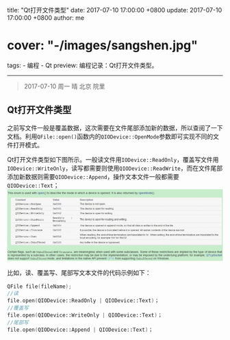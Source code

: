 title: "Qt打开文件类型"
date: 2017-07-10 17:00:00 +0800
update: 2017-07-10 17:00:00 +0800
author: me
# cover: "-/images/sangshen.jpg"
tags:
    - 编程
    - Qt
preview: 编程记录：Qt打开文件类型。

---

> 2017-07-10 周一 晴 北京 院里

## Qt打开文件类型 ##
之前写文件一般是覆盖数据，这次需要在文件尾部添加新的数据，所以查阅了一下文档。利用`QFile::open()`函数内的`QIODevice::OpenMode`参数即可实现不同的文件打开模式。

Qt打开文件类型如下图所示。一般读文件用`IODevice::ReadOnly`，覆盖写文件用`IODevice::WriteOnly`，读写都需要则使用`QIODevice::ReadWrite`，而在文件尾部添加新数据则需要`QIODevice::Append`，操作文本文件一般都需要`QIODevice::Text`；
![Qt打开文件类型](./images/qt-open-file-type.jpg)

比如，读、覆盖写、尾部写文本文件的代码示例如下：

``` cpp
QFile file(fileName);
//读
file.open(QIODevice::ReadOnly | QIODevice::Text)；
//覆盖写
file.open(QIODevice::WriteOnly | QIODevice::Text)；
//尾部写
file.open(QIODevice::Append | QIODevice::Text)；
```

